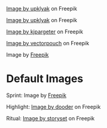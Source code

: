 
<a href="https://www.freepik.com/free-vector/river-flowing-night-sahara-desert-vector-cartoon-mountain-illustration-hot-sandy-dunes-landscape-full-moon-light-plants-growing-near-water-bank-glowworms-flaring-air-starry-sky_57183460.htm#query=night%20illustration&position=20&from_view=keyword&track=ais">Image by upklyak</a> on Freepik

<a href="https://www.freepik.com/free-vector/mountains-cleft-view-from-bottom-night-scenery-landscape-with-high-rocks-full-moon-with-stars-glowing-peaks_13194970.htm#query=night%20illustration&position=1&from_view=keyword&track=ais">Image by upklyak</a> on Freepik

<a href="https://www.freepik.com/free-vector/landscape-with-trees-against-sunset-sky_14915771.htm#query=morning%20illustration&position=3&from_view=search&track=ais">Image by kjpargeter</a> on Freepik

<a href="https://www.freepik.com/free-vector/cute-young-woman-sleeping-bedroom-night-cartoon-interior_2238331.htm#query=empty%20bed%20night%20illustration&position=1&from_view=search&track=ais">Image by vectorpouch</a> on Freepik

Image by <a href="https://www.freepik.com/free-vector/top-view-modern-office-desk-with-flat-design_2827791.htm#query=books%20on%20table%20illustration%20top%20view&position=16&from_view=search&track=ais">Freepik</a>

# Default Images

Sprint: Image by <a href="https://www.freepik.com/free-vector/flat-design-race-starting-line-illustration_28917548.htm#query=sprint%20illustration&position=48&from_view=search&track=ais">Freepik</a>

Highlight: <a href="https://www.freepik.com/free-vector/flying-ideas-background_894459.htm#query=light%20bulb%20illustration&position=28&from_view=search&track=ais">Image by dooder</a> on Freepik

Ritual: <a href="https://www.freepik.com/free-vector/buddha-hand-concept-illustration_22874401.htm#query=ritual%20illustration&position=2&from_view=search&track=ais">Image by storyset</a> on Freepik

